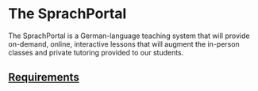# The SprachPortal

The SprachPortal is a German-language teaching system that will provide on-demand, online, interactive lessons that will augment the in-person classes and private tutoring provided to our students.

## [Requirements](Requirements.md)

